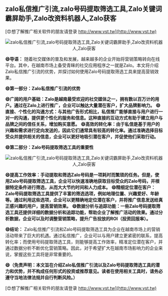 ## **zalo私信推广引流,zalo号码提取筛选工具,Zalo关键词霸屏助手,Zalo改资料机器人,Zalo获客**

[😍想了解推广相关软件的朋友请登录 http://www.vst.tw](http://www.vst.tw)

 <center><img src="https://vst.tw/MP4/tuiguang/png/6.png" alt="zalo私信推广引流,zalo号码提取筛选工具,Zalo关键词霸屏助手,Zalo改资料机器人,Zalo获客"></center>

**😄导语：**
随着社交媒体的普及和发展，越来越多的企业开始将营销策略转向在线平台。其中，在越南市场上备受青睐的社交应用程序之一就是Zalo。本文将介绍Zalo私信推广引流的优势，并探讨如何使用Zalo号码提取筛选工具来提高营销效果。

**😄第一部分：Zalo私信推广引流的优势**

**😄广阔的用户基础：Zalo是越南最受欢迎的社交媒体之一，拥有数以百万计的用户。通过在Zalo上进行推广，企业可以触达大量潜在客户，扩大品牌影响力。**
**😄直接、个性化的沟通方式：与其他广告形式相比，私信推广能够直接与用户进行一对一的沟通，提供更个性化的服务和信息。这种直接的互动方式有助于建立用户与品牌之间的信任关系，增加购买意愿。**
**😄高效的转化率：由于私信是基于用户的兴趣和需求进行定向发送的，因此它们通常具有较高的转化率。通过准确选择目标受众并提供相关的信息，企业可以更好地吸引潜在客户，并促使他们采取行动。**

**😄第二部分：Zalo号码提取筛选工具的重要性**

 <center><img src="https://vst.tw/MP4/tuiguang/png/7.png" alt="zalo私信推广引流,zalo号码提取筛选工具,Zalo关键词霸屏助手,Zalo改资料机器人,Zalo获客"></center>

**😄提高工作效率：手动提取和筛选Zalo号码是一项耗时而繁琐的任务。但是，使用Zalo号码提取筛选工具，企业可以快速准确地获取目标受众的Zalo号码，并根据特定条件进行筛选，从而大大节约时间和人力成本。**
**😄精细定位潜在客户：Zalo号码提取筛选工具提供了丰富的筛选选项，例如地理位置、兴趣爱好、年龄等。通过利用这些选项，企业可以更精确地定位潜在客户，并将推广信息发送给真正感兴趣的用户，提高营销效果。**
**😄数据分析与追踪功能：一些Zalo号码提取筛选工具还提供详细的数据分析和追踪功能，帮助企业了解推广活动的效果。通过分析数据，企业可以及时调整营销策略，提升广告投放的ROI（投资回报率）。**

**😄结论：**
Zalo私信推广引流和Zalo号码提取筛选工具为企业在越南市场上的营销活动带来了巨大的机遇。通过私信推广，企业可以与用户建立更紧密的联系，提高转化率；而使用号码提取筛选工具，则能够提高工作效率，精准定位潜在客户，并通过数据分析不断优化营销策略。因此，对于希望扩大在越南市场影响力的企业来说，掌握这些工具将是非常重要的。

**😄（免责声明：本文旨在介绍Zalo私信推广引流以及Zalo号码提取筛选工具的潜力和优势，并不构成任何形式的投资或推荐意见。读者在使用相关工具时，请务必遵守当地法律法规并自行判断风险。）**

[😍想了解推广相关软件的朋友请登录 http://www.vst.tw](http://www.vst.tw)




